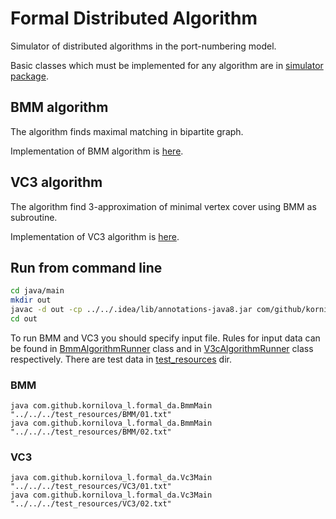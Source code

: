 # Formal Distributed Algorithm

Simulator of distributed algorithms in the port-numbering model.

Basic classes which must be implemented for any algorithm are in [simulator package](java/main/com/github/kornilova_l/formal_da/simulator).

## BMM algorithm

The algorithm finds maximal matching in bipartite graph.

Implementation of BMM algorithm is [here](java/main/com/github/kornilova_l/formal_da/implementation/BMM).

## VC3 algorithm

The algorithm find 3-approximation of minimal vertex cover using BMM as subroutine.

Implementation of VC3 algorithm is [here](java/main/com/github/kornilova_l/formal_da/implementation/VC3).

## Run from command line

```bash
cd java/main
mkdir out
javac -d out -cp ../../.idea/lib/annotations-java8.jar com/github/kornilova_l/formal_da/**/*.java
cd out
```
To run BMM and VC3 you should specify input file. Rules for input data can be found in [BmmAlgorithmRunner](java/main/com/github/kornilova_l/formal_da/implementation/BMM/BmmAlgorithmRunner.java) class and in [V3cAlgorithmRunner](java/main/com/github/kornilova_l/formal_da/implementation/VC3/Vc3AlgorithmRunner.java) class respectively. There are test data in [test_resources](test_resources) dir.

### BMM
```
java com.github.kornilova_l.formal_da.BmmMain "../../../test_resources/BMM/01.txt"
java com.github.kornilova_l.formal_da.BmmMain "../../../test_resources/BMM/02.txt"
```

### VC3
```
java com.github.kornilova_l.formal_da.Vc3Main "../../../test_resources/VC3/01.txt"
java com.github.kornilova_l.formal_da.Vc3Main "../../../test_resources/VC3/02.txt"
```

